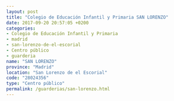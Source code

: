 ```yaml
---
layout: post
title: "Colegio de Educación Infantil y Primaria SAN LORENZO"
date: 2017-09-20 20:57:05 +0200
categories:
- Colegio de Educación Infantil y Primaria
- madrid
- san-lorenzo-de-el-escorial
- Centro público
- guarderia
name: "SAN LORENZO"
province: "Madrid"
location: "San Lorenzo de el Escorial"
code: "28024356"
type: "Centro público"
permalink: /guarderias/san-lorenzo.html
---
```

